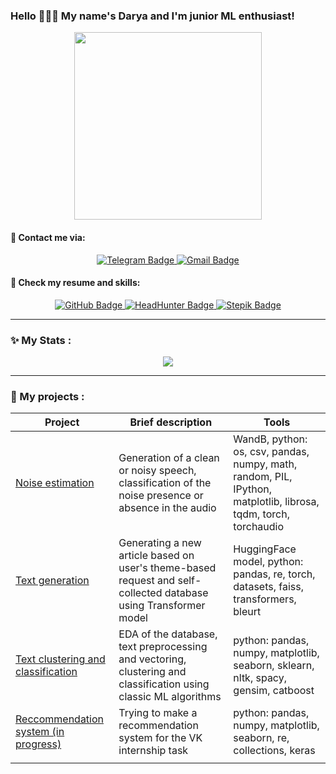 ### Hello 🙋🏻‍♀️  My name's Darya and I'm junior ML enthusiast!
<div id="header" align="center">
  <img src="https://media.giphy.com/media/v1.Y2lkPTc5MGI3NjExdHRxNWt3ZWltYWdubWN0bGV5MmZiMTE4dTh4bDVkMjd5aDd5cnZqYiZlcD12MV9pbnRlcm5hbF9naWZfYnlfaWQmY3Q9Zw/BWR4W6OAGCY14Qzgdz/giphy.gif" width="300"/>
</div>

#### 📮 Contact me via:
<div id="badges-contact" align="center">
  <a href="https://t.me/saddydare">
    <img src="https://img.shields.io/badge/Telegram-333333?style=for-the-badge&logo=Telegram&logoColor=white" alt="Telegram Badge"/>
  </a>
  <a href="https://ddarya.kalm@gmail.com">
    <img src="https://img.shields.io/badge/Gmail-9C4F96?style=for-the-badge&logo=gmail&logoColor=white" alt="Gmail Badge"/>
  </a>
</div>

#### 📑 Check my resume and skills:
<div id="badges-resume" align="center">
  <a href="https://github.com/Daryadare/CV">
    <img src="https://img.shields.io/badge/GitHub-333333?style=for-the-badge&logo=github&logoColor=white" alt="GitHub Badge"/>
  </a>
  <a href="https://hh.ru/resume/e2bd4db8ff0b93a6130039ed1f347543744367">
    <img src="https://img.shields.io/badge/HeadHunter-B80F0A?style=for-the-badge&logo=hh&logoColor=white" alt="HeadHunter Badge"/>
  </a>
  <a href="https://stepik.org/users/401690331/profile">
    <img src="https://img.shields.io/badge/Stepik-333333?style=for-the-badge&logo=Stepik&logoColor=darkgrey" alt="Stepik Badge"/>
  </a>
</div>

---

### ✨ My Stats :
<div id="stats" align="center">
  <a href="https://git.io/streak-stats">
    <img src="http://github-readme-streak-stats.herokuapp.com?user=Daryadare&theme=modern-lilac2&hide_border=true&date_format=j%20M%5B%20Y%5D"/>
  </a>
</div>

---

### 🔮 My projects :
| Project | Brief description | Tools | 
| --- | --- | --- | 
| [Noise estimation](https://github.com/Daryadare/Audio-Noise-Classification) | Generation of a clean or noisy speech, classification of the noise presence or absence in the audio | WandB, python: os, csv, pandas, numpy, math, random, PIL, IPython, matplotlib, librosa, tqdm, torch, torchaudio | 
| [Text generation](https://github.com/Daryadare/NLP-Text-Generation) | Generating a new article based on user's theme-based request and self-collected database using Transformer model | HuggingFace model, python: pandas, re, torch, datasets, faiss, transformers, bleurt | 
| [Text clustering and classification](https://github.com/Daryadare/ML-pet-project) | EDA of the database, text preprocessing and vectoring, clustering and classification using classic ML algorithms | python: pandas, numpy, matplotlib, seaborn, sklearn, nltk, spacy, gensim, catboost | 
| [Reccommendation system (in progress)](https://github.com/Daryadare/vk-internship) | Trying to make a recommendation system for the VK internship task | python: pandas, numpy, matplotlib, seaborn, re, collections, keras |
| | |
